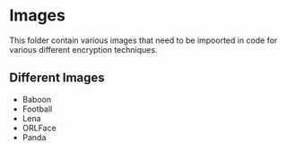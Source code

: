 # Images


This folder contain various images that need to be impoorted in code for various different encryption techniques.<br>
 
## Different Images

- Baboon 
- Football
- Lena
- ORLFace
- Panda
